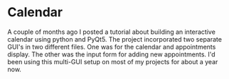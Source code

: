 # Calendar

A couple of months ago I posted a tutorial about building an interactive calendar using python and PyQt5. The project incorporated two separate GUI's in two different files. One was for the calendar and appointments display. The other was the input form for adding new appointments. I'd been using this multi-GUI setup on most of my projects for about a year now.
